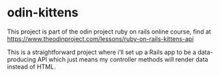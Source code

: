 # odin-kittens

This project is part of the odin project ruby on rails online course, find at
https://www.theodinproject.com/lessons/ruby-on-rails-kittens-api 


This is a straightforward project where i’ll set up a Rails app to be a data-producing API
which just means my controller methods will render data instead of HTML.
